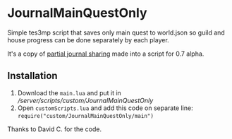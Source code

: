 # JournalMainQuestOnly
Simple tes3mp script that saves only main quest to world.json so guild and house progress can be done separately by each player.

It's a copy of [partial journal sharing](https://forum.openmw.org/viewtopic.php?f=45&t=5035&start=10) made into a script for 
0.7 alpha.

## Installation

1. Download the ```main.lua``` and put it in */server/scripts/custom/JournalMainQuestOnly*
3. Open ```customScripts.lua``` and add this code on separate line: ```require("custom/JournalMainQuestOnly/main")```


Thanks to David C. for the code.




